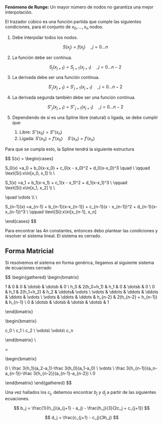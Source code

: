 **Fenómeno de Runge:** Un mayor número de nodos no garantiza una mejor interpolación.

El trazador cúbico es una función partida que cumple las siguientes condiciones, para el conjunto de $x_0, \dots, x_n$ nodos.

1. Debe interpolar todos los nodos.

	$$
    S(x_j) = f(x_j) \quad, j=0\dots n
    $$

2. La función debe ser continua.

	$$
    S_j(x_{j+1}) = S_{j+1}(x_{j+1})\quad ,j = 0\dots n{-}2
    $$

3. La derivada debe ser una función continua.

	$$
    S'_j(x_{j+1}) = S'_{j+1}(x_{j+1})\quad ,j = 0\dots n{-}2
    $$

4. La derivada segunda también debe ser una función continua.

	$$
    S''_j(x_{j+1}) = S''_{j+1}(x_{j+1})\quad ,j = 0\dots n{-}2
    $$

5. Dependiendo de si es una Spline libre (natural) o ligada, se debe cumplir que:
	1. Libre: $S''(x_0) = S''(x_n)$
	2. Ligada: $S'(x_0) = f'(x_0) \quad S'(x_n) = f'(x_n)$

Para que se cumpla esto, la Spline tendrá la siguiente estructura

$$
S(x) = \begin{cases}

S_0(x) =a_0 + b_0(x-x_0) + c_0(x - x_0)^2 + d_0(x-x_0)^3 \quad \\ \qquad \text{Si}:x\in[x_0, x_1] \\\ \\

S_1(x) =a_1 + b_1(x-x_1) + c_1(x - x_1)^2 + d_1(x-x_1)^3 \\ \qquad \text{Si}:x\in[x_1, x_2] \\\ \\

\quad \vdots \\\ \\

S_{n-1}(x) =a_{n-1} + b_{n-1}(x-x_{n-1}) + c_{n-1}(x - x_{n-1})^2 + d_{n-1}(x-x_{n-1})^3 \\ \qquad \text{Si}:x\in[x_{n-1}, x_n]

\end{cases}
$$

Para encontrar las $4n$ constantes, entonces debo plantear las condiciones y resolver el sistema lineal. El sistema es cerrado.

## Forma Matricial

Si resolvemos el sistema en forma genérica, llegamos al siguiente sistema de ecuaciones cerrado

$$
\begin{gathered}
\begin{bmatrix}

1 & 0 & 0 & \dotsb & \dotsb & 0 \\
h_0 & 2(h_0+h_1) & h_1 & 0 & \dotsb & 0 \\
0 & h_1 & 2(h_1+h_2) & h_2 & \ddots& \vdots \\
\vdots & \ddots & \ddots & \ddots & \ddots & \vdots \\
\vdots & \ddots & \ddots & h_{n-2} & 2(h_{n-2} + h_{n-1}) & h_{n-1} \\
0 & \dotsb & \dotsb & \dotsb & \dotsb & 1

\end{bmatrix}

\begin{bmatrix}

c_0 \\ c_1 \\ c_2 \\ \vdots\\ \vdots\\ c_n

\end{bmatrix} \\

=

\begin{bmatrix}

0 \\
\frac 3{h_1}(a_2-a_1)-\frac 3{h_0}(a_1-a_0) \\
\vdots \\
\frac 3{h_{n-1}}(a_n-a_{n-1})-\frac 3{h_{n-2}}(a_{n-1}-a_{n-2}) \\
0

\end{bmatrix}
\end{gathered}
$$

Una vez hallados los $c_j$, debemos encontrar $b_j$ y $d_j$ a partir de las siguientes ecuaciones.

$$
b_j = \frac{1}{h_j}(a_{j+1} - a_j) - \frac{h_j}{3}(2c_j + c_{j+1})
$$

$$
d_j = \frac{c_{j+1} - c_j}{3h_j}
$$
